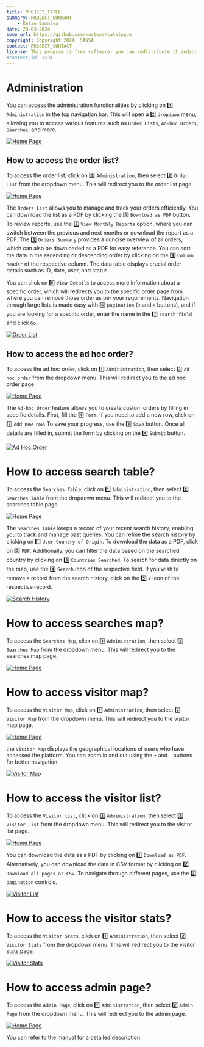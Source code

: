 ```yaml
---
title: PROJECT_TITLE
summary: PROJECT_SUMMARY
    - Ketan Bamniya
date: 28-03-2024
some_url: https://github.com/kartoza/catalogue
copyright: Copyright 2024, SANSA
contact: PROJECT_CONTACT
license: This program is free software; you can redistribute it and/or modify it under the terms of the GNU Affero General Public License as published by the Free Software Foundation; either version 3 of the License, or (at your option) any later version.
#context_id: 1234
---
```


# Administration

You can access the administration functionalities by clicking on 1️⃣ `Administration` in the top navigation bar. This will open a 2️⃣ `dropdown` menu, allowing you to access various features such as `Order Lists`, `Ad-hoc Orders`, `Searches`, and more. 

[![Home Page](./img/administration-img-1.png)](./img/administration-img-1.png)

## How to access the order list?

To access the order list, click on 1️⃣ `Administration`, then select 2️⃣ `Order List` from the dropdown menu. This will redirect you to the order list page.

[![Home Page](./img/administration-img-2.png)](./img/administration-img-2.png)

The `Orders List` allows you to manage and track your orders efficiently. You can download the list as a PDF by clicking the 1️⃣ `Download as PDF` button. To review reports, use the 2️⃣ `View Monthly Reports` option, where you can switch between the previous and next months or download the report as a PDF. The 3️⃣ `Orders Summary` provides a concise overview of all orders, which can also be downloaded as a PDF for easy reference. You can sort the data in the ascending or descending order by clicking on the 4️⃣ `Column header` of the respective column. The data table displays crucial order details such as ID, date, user, and status. 

You can click on 5️⃣ `View Details` to access more information about a specific order, which will redirects you to the specific order page from where you can remove those order as per your requirements. Navigation through large lists is made easy with 6️⃣ `pagination` (`<` and `>` buttons), and if you are looking for a specific order, enter the name in the 7️⃣ `search field` and click `Go`.

[![Order List](./img/administration-img-3.png)](./img/administration-img-3.png)

## How to access the ad hoc order?

To access the ad hoc order, click on 1️⃣ `Administration`, then select 2️⃣ `Ad hoc order` from the dropdown menu. This will redirect you to the ad hoc order page.

[![Home Page](./img/administration-img-4.png)](./img/administration-img-4.png)

The `Ad-hoc Order` feature allows you to create custom orders by filling in specific details. First, fill the 1️⃣ `Form`. If you need to add a new row, click on 2️⃣ `Add new row`. To save your progress, use the 3️⃣ `Save` button. Once all details are filled in, submit the form by clicking on the 4️⃣ `Submit` button. 

[![Ad Hoc Order](./img/administration-img-5.png)](./img/administration-img-5.png)

# How to access search table?

To access the `Searches Table`, click on 1️⃣ `Administration`, then select 2️⃣ `Searches Table` from the dropdown menu. This will redirect you to the  searches table page.

[![Home Page](./img/administration-img-6.png)](./img/administration-img-6.png)

The `Searches Table` keeps a record of your recent search history, enabling you to track and manage past queries. You can refine the search history by clicking on 1️⃣ `User Country of Origin`. To download the data as a PDF, click on 2️⃣ `PDF`. Additionally, you can filter the data based on the searched country by clicking on 3️⃣ `Countries Searched`. To search for data directly on the map, use the 4️⃣ `Search` icon of the respective field. If you wish to remove a record from the search history, click on the 5️⃣ `x` icon of the respective record. 

[![Search History](./img/administration-img-7.png)](./img/administration-img-7.png)

# How to access searches map?

To access the `Searches Map`, click on 1️⃣ `Administration`, then select 2️⃣ `Searches Map` from the dropdown menu. This will redirect you to the searches map page.

[![Home Page](./img/administration-img-8.png)](./img/administration-img-8.png)

# How to access visitor map?

To access the `Visitor Map`, click on 1️⃣ `Administration`, then select 2️⃣ `Visitor Map` from the dropdown menu. This will redirect you to the visitor map page.

[![Home Page](./img/administration-img-9.png)](./img/administration-img-9.png)

the `Visitor Map` displays the geographical locations of users who have accessed the platform. You can zoom in and out using the `+` and `-` buttons for better navigation.

[![Visitor Map](./img/administration-img-10.png)](./img/administration-img-10.png)

# How to access the visitor list?

To access the `Visitor list`, click on 1️⃣ `Administration`, then select 2️⃣ `Visitor List` from the dropdown menu. This will redirect you to the visitor list page.

[![Home Page](./img/administration-img-11.png)](./img/administration-img-11.png)

You can download the data as a PDF by clicking on 1️⃣ `Download as PDF`. Alternatively, you can download the data in CSV format by clicking on 2️⃣ `Download all pages as CSV`. To navigate through different pages, use the 3️⃣ `pagination` controls.

[![Visitor List](./img/administration-img-12.png)](./img/administration-img-12.png)

# How to access the visitor stats?

To access the `Visitor Stats`, click on 1️⃣ `Administration`, then select 2️⃣ `Visitor Stats` from the dropdown menu. This will redirect you to the visitor stats page.

[![Visitor Stats](./img/administration-img-13.png)](./img/administration-img-13.png)

# How to access admin page?

To access the `Admin Page`, click on 1️⃣ `Administration`, then select 2️⃣ `Admin Page` from the dropdown menu. This will redirect you to the admin page.

[![Home Page](./img/administration-img-14.png)](./img/administration-img-14.png)

You can refer to the [manual](../manual/administration.md) for a detailed description.
